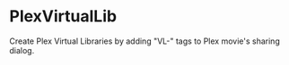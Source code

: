 # PlexVirtualLib

Create Plex Virtual Libraries by adding "VL-" tags to Plex movie's sharing dialog.

